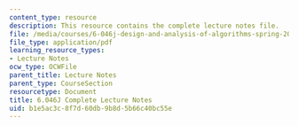 ```yaml
---
content_type: resource
description: This resource contains the complete lecture notes file.
file: /media/courses/6-046j-design-and-analysis-of-algorithms-spring-2012/b1e5ac3c8f7d60db9b8d5b66c40bc55e_MIT6_046JS12_Notes.pdf
file_type: application/pdf
learning_resource_types:
- Lecture Notes
ocw_type: OCWFile
parent_title: Lecture Notes
parent_type: CourseSection
resourcetype: Document
title: 6.046J Complete Lecture Notes
uid: b1e5ac3c-8f7d-60db-9b8d-5b66c40bc55e
---
```

